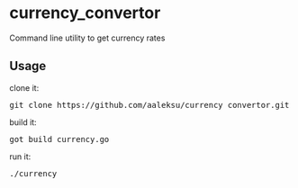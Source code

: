 # currency_convertor
Command line utility to get currency rates

Usage
------

clone it:
<pre>
git clone https://github.com/aaleksu/currency_convertor.git
</pre>

build it:
<pre>
got build currency.go
</pre>

run it:
<pre>
./currency
</pre>
